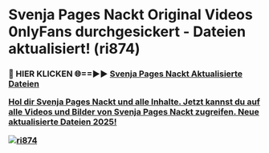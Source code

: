 # Svenja Pages Nackt Original Videos 0nlyFans durchgesickert - Dateien aktualisiert! (ri874)

<h3>🔴 HIER KLICKEN 🌐==►► <a href="https://tinyurl.com/h6vf6nb8" rel="nofollow">Svenja Pages Nackt Aktualisierte Dateien

Hol dir Svenja Pages Nackt und alle Inhalte. Jetzt kannst du auf alle Videos und Bilder von Svenja Pages Nackt zugreifen. Neue aktualisierte Dateien 2025!

[![ri874](https://i.imgur.com/sD4kR3V.gif)](https://tinyurl.com/h6vf6nb8)
